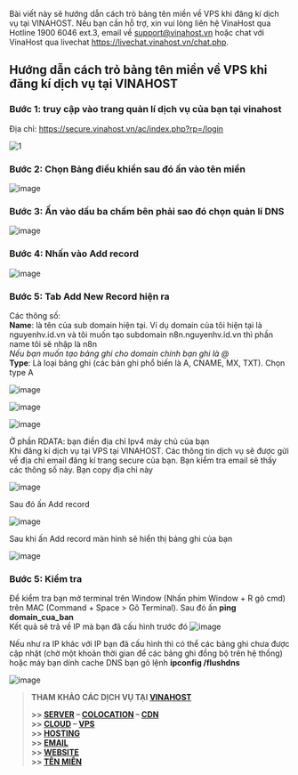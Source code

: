 Bài viết này sẽ hướng dẫn cách trỏ bảng tên miền về VPS khi đăng kí dịch vụ tại VINAHOST. Nếu bạn cần hỗ trợ, xin vui lòng liên hệ VinaHost qua Hotline 1900 6046 ext.3, email về support@vinahost.vn hoặc chat với VinaHost qua livechat https://livechat.vinahost.vn/chat.php.
## Hướng dẫn cách trỏ bảng tên miền về VPS khi đăng kí dịch vụ tại VINAHOST
### Bước 1: truy cập vào trang quản lí dịch vụ của bạn tại vinahost
Địa chỉ: https://secure.vinahost.vn/ac/index.php?rp=/login  

![1](https://github.com/user-attachments/assets/0fac7e41-9f31-44d1-aac8-7dfc169e7422)

### Bước 2: Chọn Bảng điều khiển sau đó ấn vào tên miền

![image](https://github.com/user-attachments/assets/f556bcba-48bf-471e-8625-641403561891)

### Bước 3: Ấn vào dấu ba chấm bên phải sao đó chọn quản lí DNS

![image](https://github.com/user-attachments/assets/8dae6085-344e-48b8-a491-6331c94af22d)

### Bước 4: Nhấn vào Add record

![image](https://github.com/user-attachments/assets/e72cf728-c075-4190-a62b-ce52bedae391)

### Bước 5: Tab Add New Record hiện ra

Các thông số:  
**Name**: là tên của sub domain hiện tại. Ví dụ domain của tôi hiện tại là nguyenhv.id.vn và tôi muốn tạo subdomain n8n.nguyenhv.id.vn thì phần name tôi sẽ nhập là n8n  
*Nếu bạn muốn tạo bảng ghi cho domain chính bạn ghi là @*  
**Type**: Là loại bảng ghi (các bản ghi phổ biến là A, CNAME, MX, TXT). Chọn type A

![image](https://github.com/user-attachments/assets/17fcd1fb-fe16-414d-b47d-6763f5f7e895)

![image](https://github.com/user-attachments/assets/789f472b-fb34-4b04-8fd6-ebdb78facd1f)

![image](https://github.com/user-attachments/assets/af89da28-9eaa-4fba-8d4d-2a3a43badf5b)

Ở phần RDATA: bạn điền địa chỉ Ipv4 máy chủ của bạn  
Khi đăng kí dịch vụ tại VPS tại VINAHOST. Các thông tin dịch vụ sẽ được gửi về địa chỉ email đăng kí trang secure của bạn. Bạn kiểm tra email sẽ thấy các thông số này. Bạn copy địa chỉ này  

![image](https://github.com/user-attachments/assets/4a05490b-45ec-4000-9907-f6745a1da28e)

Sau đó ấn Add record

![image](https://github.com/user-attachments/assets/5c0ec60c-7854-43a7-b80d-dcff71b32b30)

Sau khi ấn Add record màn hình sẽ hiển thị bảng ghi của bạn 

![image](https://github.com/user-attachments/assets/3ddb9886-5293-4d31-a5b1-69f20ec1f291)

### Bước 5: Kiểm tra

Để kiểm tra bạn mở terminal trên Window (Nhấn phím Window + R gõ cmd) trên MAC (Command + Space > Gõ Terminal). Sau đó ấn **ping domain_cua_ban**  
Kết quả sẽ trả về IP mà bạn đã cấu hình trước đó 
![image](https://github.com/user-attachments/assets/7935969c-37f2-4960-8b86-e8d3b091dc56)

Nếu như ra IP khác với IP bạn đã cấu hình thì có thể các bảng ghi chưa được cập nhật (chờ một khoản thời gian để các bảng ghi đồng bộ trên hệ thống) hoặc máy bạn dính cache DNS bạn gõ lệnh **ipconfig /flushdns**

![image](https://github.com/user-attachments/assets/1d740b85-7b3d-4e12-ad13-2fb08c1c019c)


> **THAM KHẢO CÁC DỊCH VỤ TẠI [VINAHOST](https://vinahost.vn/)**
>
> **\>> [SERVER](https://vinahost.vn/thue-may-chu-rieng/) – [COLOCATION](https://vinahost.vn/colocation.html) – [CDN](https://vinahost.vn/dich-vu-cdn-chuyen-nghiep)**<br>
> **\>> [CLOUD](https://vinahost.vn/cloud-server-gia-re/) – [VPS](https://vinahost.vn/vps-ssd-chuyen-nghiep/)**<br>
> **\>> [HOSTING](https://vinahost.vn/wordpress-hosting)**<br>
> **\>> [EMAIL](https://vinahost.vn/email-hosting)**<br>
> **\>> [WEBSITE](http://vinawebsite.vn/)**<br>
> **\>> [TÊN MIỀN](https://vinahost.vn/ten-mien-gia-re/)**











